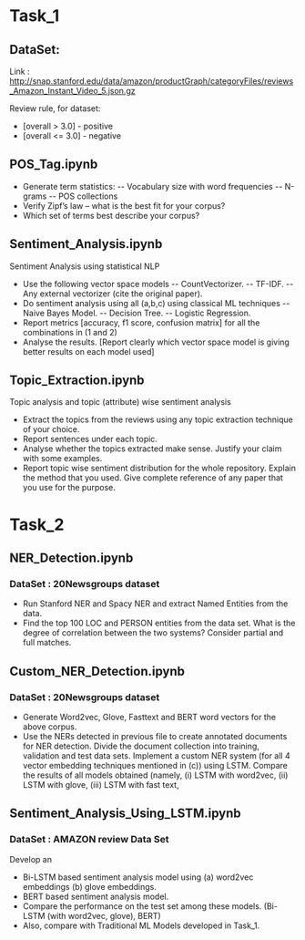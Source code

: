 
# Task_1
## DataSet: 
Link : http://snap.stanford.edu/data/amazon/productGraph/categoryFiles/reviews_Amazon_Instant_Video_5.json.gz

Review rule, for dataset: 
- [overall > 3.0] - positive
- [overall <= 3.0] - negative


## POS_Tag.ipynb
- Generate term statistics:
-- Vocabulary size with word frequencies
-- N-grams
-- POS collections
- Verify Zipf’s law – what is the best fit for your corpus?
- Which set of terms best describe your corpus? 


## Sentiment_Analysis.ipynb
Sentiment Analysis using statistical NLP

- Use the following vector space models 
-- CountVectorizer.
-- TF-IDF.
-- Any external vectorizer (cite the original paper).
- Do sentiment analysis using all (a,b,c) using classical ML techniques 
-- Naive Bayes Model.
-- Decision Tree.
-- Logistic Regression.
- Report metrics [accuracy, f1 score, confusion matrix] for all the combinations in (1 and 2)
- Analyse the results. [Report clearly which vector space model is giving better results on each model used]

## Topic_Extraction.ipynb

Topic analysis and topic (attribute) wise sentiment analysis

- Extract the topics from the reviews using any topic extraction technique of your choice. 
- Report sentences under each topic.
- Analyse whether the topics extracted make sense. Justify your claim with some examples.
- Report topic wise sentiment distribution for the whole repository. Explain the method that you used. Give complete reference of any paper that you use for the purpose. 


# Task_2

## NER_Detection.ipynb
### DataSet : 20Newsgroups dataset
- Run Stanford NER and Spacy NER and extract Named Entities from the data.
- Find the top 100 LOC and PERSON entities from the data set. What is the degree of correlation between the two systems? Consider partial and full matches.

## Custom_NER_Detection.ipynb
### DataSet : 20Newsgroups dataset
- Generate Word2vec, Glove, Fasttext and BERT word vectors for the above corpus.
- Use the NERs detected in previous file to create annotated documents for NER detection. Divide the document collection into training, validation and test data sets. 
Implement a custom NER system (for all 4 vector embedding techniques mentioned in (c)) using LSTM. Compare the results of all models obtained (namely, (i) LSTM with word2vec, (ii) LSTM with glove, (iii) LSTM with fast text,

## Sentiment_Analysis_Using_LSTM.ipynb
### DataSet : AMAZON review Data Set

Develop an 
- Bi-LSTM based sentiment analysis model using (a) word2vec embeddings (b) glove embeddings.
- BERT based sentiment analysis model. 
- Compare the performance on the test set among these models. (Bi-LSTM (with word2vec, glove), BERT) 
- Also, compare with Traditional ML Models developed in Task_1.



